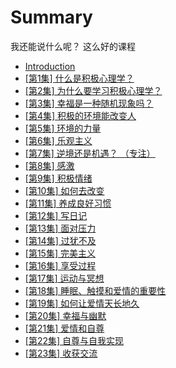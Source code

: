 # Summary
我还能说什么呢？
这么好的课程

* [Introduction](README.md)
* [\[第1集\] 什么是积极心理学？ ](1.md)
* [\[第2集\] 为什么要学习积极心理学？  ](2.md)
* [\[第3集\] 幸福是一种随机现象吗？  ](3.md)
* [\[第4集\] 积极的环境能改变人      ](4.md)
* [\[第5集\] 环境的力量  ](5.md)
* [\[第6集\] 乐观主义 ](6.md)
* [\[第7集\] 逆境还是机遇？ （专注）](7.md)
* [\[第8集\] 感激](8.md)
* [\[第9集\] 积极情绪  ](9.md)
* [\[第10集\] 如何去改变  ](10.md)
* [\[第11集\] 养成良好习惯](11.md)
* [\[第12集\] 写日记](12.md)
* [\[第13集\] 面对压力](13.md)
* [\[第14集\] 过犹不及](14.md)
* [\[第15集\] 完美主义](15.md)
* [\[第16集\] 享受过程](16.md)
* [\[第17集\] 运动与冥想](17.md)
* [\[第18集\] 睡眠、触摸和爱情的重要性  ](18.md)
* [\[第19集\] 如何让爱情天长地久  ](19.md)
* [\[第20集\] 幸福与幽默 ](20.md)
* [\[第21集\] 爱情和自尊](21.md)
* [\[第22集\] 自尊与自我实现](22.md)
* [\[第23集\] 收获交流](23.md)

